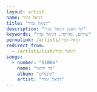 ```yaml
---
layout: artist
name: דניאל זמיר
title: "דניאל זמיר"
description: "דף האמן דניאל זמיר"
keywords: "שירים, מוזיקה, דניאל זמיר"
permalink: /artists/דניאל-זמיר
redirect_from:
  - /artists/list/דניאל זמיר
songs:
  - number: "61066"
    name: "בר יוחאי"
    album: "סינגלים"
    artist: "דניאל זמיר"
---
```

